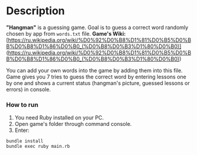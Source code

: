 # Description
**"Hangman"** is a guessing game. Goal is to guess a correct word randomly chosen by app from `words.txt` file.
**Game's Wiki:** [https://ru.wikipedia.org/wiki/%D0%92%D0%B8%D1%81%D0%B5%D0%BB%D0%B8%D1%86%D0%B0_(%D0%B8%D0%B3%D1%80%D0%B0)] (https://ru.wikipedia.org/wiki/%D0%92%D0%B8%D1%81%D0%B5%D0%BB%D0%B8%D1%86%D0%B0_(%D0%B8%D0%B3%D1%80%D0%B0))

You can add your own words into the game by adding them into this file. Game gives you 7 
tries to guess the correct word by entering lessons one by one and shows a current status (hangman's picture, 
guessed lessons or errors) in console.

### How to run
1. You need Ruby installed on your PC.
2. Open game's folder through command console.
3. Enter:
```
bundle install
bundle exec ruby main.rb
```
